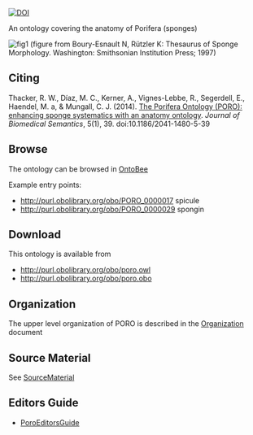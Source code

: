 [![DOI](https://zenodo.org/badge/13996/obophenotype/porifera-ontology.svg)](https://zenodo.org/badge/latestdoi/13996/obophenotype/porifera-ontology)

An ontology covering the anatomy of Porifera (sponges)

![fig1](http://www.jbiomedsem.com/content/figures/2041-1480-5-39-1.jpg)
(figure from Boury-Esnault N, Rützler K: Thesaurus of Sponge Morphology. Washington: Smithsonian Institution Press; 1997)

## Citing ##

Thacker, R. W., Díaz, M. C., Kerner, A., Vignes-Lebbe, R., Segerdell, E., Haendel, M. a, & Mungall, C. J. (2014). [The Porifera Ontology (PORO): enhancing sponge systematics with an anatomy ontology](http://www.jbiomedsem.com/content/5/1/39/abstract). _Journal of Biomedical Semantics_, 5(1), 39. doi:10.1186/2041-1480-5-39

## Browse ##

The ontology can be browsed in [OntoBee](http://www.ontobee.org/browser/index.php?o=PORO)

Example entry points:

  * http://purl.obolibrary.org/obo/PORO_0000017 spicule
  * http://purl.obolibrary.org/obo/PORO_0000029 spongin

## Download ##

This ontology is available from

  * http://purl.obolibrary.org/obo/poro.owl
  * http://purl.obolibrary.org/obo/poro.obo

## Organization ##

The upper level organization of PORO is described in the [Organization](Organization.md) document

## Source Material ##

See [SourceMaterial](SourceMaterial.md)

## Editors Guide ##

  * [PoroEditorsGuide](PoroEditorsGuide.md)


